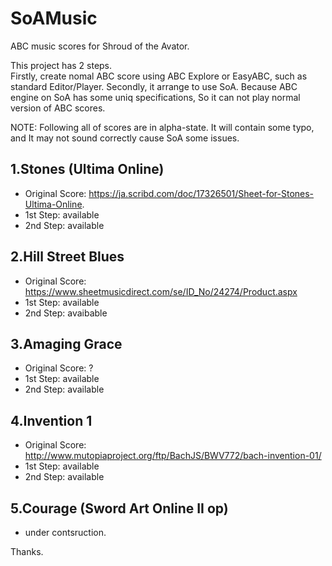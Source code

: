 # SoAMusic
ABC music scores for Shroud of the Avator.

This project has 2 steps.  
Firstly, create nomal ABC score using ABC Explore or EasyABC, such as standard Editor/Player.
Secondly, it arrange to use SoA. Because ABC engine on SoA has some uniq specifications, So 
it can not play normal version of ABC scores.

NOTE: Following all of scores are in alpha-state. It will contain some typo, and It may not
sound correctly cause SoA some issues.

## 1.Stones (Ultima Online)
* Original Score: https://ja.scribd.com/doc/17326501/Sheet-for-Stones-Ultima-Online.
* 1st Step:       available
* 2nd Step:       available

## 2.Hill Street Blues
* Original Score: https://www.sheetmusicdirect.com/se/ID_No/24274/Product.aspx
* 1st Step:       available
* 2nd Step:       avaibable

## 3.Amaging Grace
* Original Score: ?
* 1st Step:       available
* 2nd Step:       available

## 4.Invention 1
* Original Score: http://www.mutopiaproject.org/ftp/BachJS/BWV772/bach-invention-01/
* 1st Step:       available
* 2nd Step:       available

## 5.Courage (Sword Art Online II op)
* under contsruction.

Thanks.

